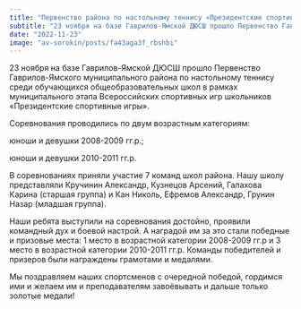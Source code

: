 ```yaml
---
title: "Первенство района по настольному теннису «Президентские спортивные игры»"  
subtitle: "23 ноября на базе Гаврилов-Ямской ДЮСШ прошло Первенство Гаврилов-Ямского муниципального района по настольному теннису среди обучающихся общеобразовательных школ в рамках муниципального этапа Всероссийских спортивных игр школьников «Президентские спортивные игры». Наши ребята заняли призовые места."  
date: "2022-11-23" 
image: "av-sorokin/posts/fa43aga3f_rbshbi"
---
```


23 ноября на базе Гаврилов-Ямской ДЮСШ прошло Первенство Гаврилов-Ямского муниципального района по настольному теннису среди обучающихся общеобразовательных школ в рамках муниципального этапа Всероссийских спортивных игр школьников «Президентские спортивные игры».

Соревнования проводились по двум возрастным категориям:

юноши и девушки 2008-2009 гг.р.;

юноши и девушки 2010-2011 гг.р.

В соревнованиях приняли участие 7 команд школ района. Нашу школу представляли
Кручинин Александр, Кузнецов Арсений, Галахова Карина (старшая группа) и Кан Николь, Ефремов Александр, Грунин Назар (младшая группа).

Наши ребята выступили на соревнования достойно, проявили командный дух и боевой настрой. А наградой им за это стали победные и призовые места: 1 место в возрастной категории 2008-2009 гг.р и 3 место в возрастной категории 2010-2011 гг.р.
Команды победителей и призеров были награждены грамотами и медалями.

Мы поздравляем наших спортсменов с очередной победой, гордимся ими и желаем им и преподавателям завоёвывать и дальше только золотые медали!
